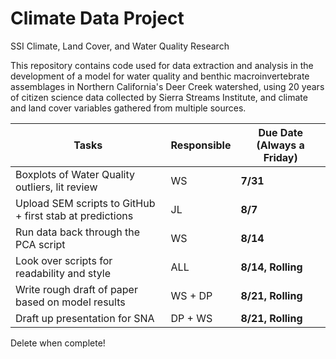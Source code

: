 # Climate Data Project
SSI Climate, Land Cover, and Water Quality Research

This repository contains code used for data extraction and analysis in the development of a model for water quality and benthic macroinvertebrate assemblages in Northern California's Deer Creek watershed, using 20 years of citizen science data collected by Sierra Streams Institute, and climate and land cover variables gathered from multiple sources.

Tasks | Responsible | Due Date (Always a Friday)
------- | -------- | --------
Boxplots of Water Quality outliers, lit review | WS | **7/31**
Upload SEM scripts to GitHub + first stab at predictions | JL | **8/7**
Run data back through the PCA script | WS | **8/14**
Look over scripts for readability and style | ALL | **8/14, Rolling**
Write rough draft of paper based on model results | WS + DP | **8/21, Rolling**
Draft up presentation for SNA | DP + WS | **8/21, Rolling**

Delete when complete!
